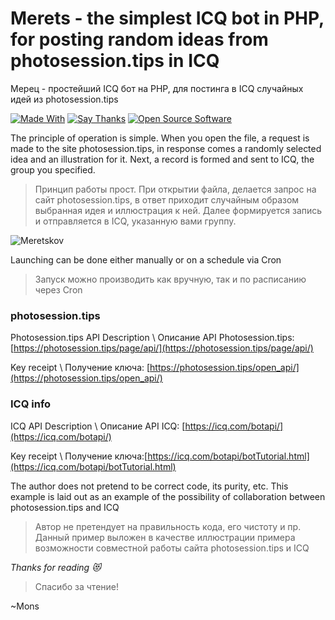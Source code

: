 # Merets - the simplest ICQ bot in PHP, for posting random ideas from photosession.tips in ICQ
Мерец - простейший ICQ бот на PHP, для постинга в ICQ случайных идей из photosession.tips

[![Made With](https://img.shields.io/badge/made_with-php-blue)](https://github.com/blyamur/Merets-ICQ-PHP-BOT-for-photosession.tips)
[![Say Thanks](https://img.shields.io/badge/say-thanks-ff69b4.svg)](https://paypal.me/enkonu)
[![Open Source Software](https://img.shields.io/badge/open_source-🤍-3DA639.svg)](https://github.com/blyamur/Merets-ICQ-PHP-BOT-for-photosession.tips)


The principle of operation is simple. When you open the file, a request is made to the site photosession.tips, in response comes a randomly selected idea and an illustration for it. Next, a record is formed and sent to ICQ, the group you specified.
>Принцип работы прост. При открытии файла, делается запрос на сайт photosession.tips, в ответ приходит случайным образом выбранная идея и иллюстрация к ней. Далее формируется запись и отправляется в ICQ,  указанную вами группу.  

![Meretskov](https://github.com/blyamur/Photosession.tips-ICQ-Bot-PHP/blob/master/readme/scheme.png)

 

Launching can be done either manually or on a schedule via Cron
>Запуск можно производить как вручную, так и по расписанию через Cron

### photosession.tips
Photosession.tips API Description \ Описание API Photosession.tips: [https://photosession.tips/page/api/](https://photosession.tips/page/api/)

Key receipt \ Получение ключа: [https://photosession.tips/open_api/](https://photosession.tips/open_api/)

### ICQ info
ICQ API Description \ Описание API ICQ: [https://icq.com/botapi/](https://icq.com/botapi/) 

Key receipt \ Получение ключа:[https://icq.com/botapi/botTutorial.html](https://icq.com/botapi/botTutorial.html) 

The author does not pretend to be correct code, its purity, etc. This example is laid out as an example of the possibility of collaboration between photosession.tips and ICQ
>Автор не претендует на правильность кода, его чистоту и пр. Данный пример выложен в качестве иллюстрации примера возможности совместной работы сайта photosession.tips и ICQ

*Thanks for reading :heart_eyes_cat:*
> Спасибо за чтение!

~Mons
